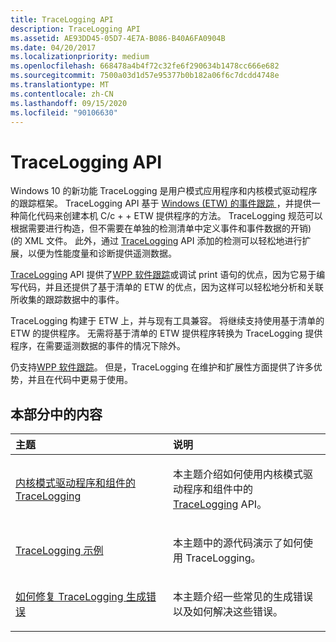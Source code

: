 ```yaml
---
title: TraceLogging API
description: TraceLogging API
ms.assetid: AE93DD45-05D7-4E7A-B086-B40A6FA0904B
ms.date: 04/20/2017
ms.localizationpriority: medium
ms.openlocfilehash: 668478a4b4f72c32fe6f290634b1478cc666e682
ms.sourcegitcommit: 7500a03d1d57e95377b0b182a06f6c7dcdd4748e
ms.translationtype: MT
ms.contentlocale: zh-CN
ms.lasthandoff: 09/15/2020
ms.locfileid: "90106630"
---
```

# <a name="tracelogging-api"></a>TraceLogging API

Windows 10 的新功能 TraceLogging 是用户模式应用程序和内核模式驱动程序的跟踪框架。 TraceLogging API 基于 [Windows (ETW) 的事件跟踪 ](event-tracing-for-windows--etw-.md) ，并提供一种简化代码来创建本机 C/c + + ETW 提供程序的方法。 TraceLogging 规范可以根据需要进行构造，但不需要在单独的检测清单中定义事件和事件数据的开销)  (的 XML 文件。 此外，通过 [TraceLogging](/windows/desktop/tracelogging/trace-logging-portal) API 添加的检测可以轻松地进行扩展，以便为性能度量和诊断提供遥测数据。

[TraceLogging](/windows/desktop/tracelogging/trace-logging-portal) API 提供了[WPP 软件跟踪](wpp-software-tracing.md)或调试 print 语句的优点，因为它易于编写代码，并且还提供了基于清单的 ETW 的优点，因为这样可以轻松地分析和关联所收集的跟踪数据中的事件。

TraceLogging 构建于 ETW 上，并与现有工具兼容。 将继续支持使用基于清单的 ETW 的提供程序。 无需将基于清单的 ETW 提供程序转换为 TraceLogging 提供程序，在需要遥测数据的事件的情况下除外。

仍支持[WPP 软件跟踪](wpp-software-tracing.md)。 但是，TraceLogging 在维护和扩展性方面提供了许多优势，并且在代码中更易于使用。

## <a name="span-idin_this_sectionspanin-this-section"></a><span id="in_this_section"></span>本部分中的内容

<table>
<colgroup>
<col width="50%" />
<col width="50%" />
</colgroup>
<thead>
<tr class="header">
<th align="left">主题</th>
<th align="left">说明</th>
</tr>
</thead>
<tbody>
<tr class="odd">
<td align="left"><p><a href="tracelogging-for-kernel-mode-drivers-and-components.md" data-raw-source="[TraceLogging for kernel-mode drivers and components](tracelogging-for-kernel-mode-drivers-and-components.md)">内核模式驱动程序和组件的 TraceLogging</a></p></td>
<td align="left"><p>本主题介绍如何使用内核模式驱动程序和组件中的 <a href="/windows/desktop/tracelogging/trace-logging-portal" data-raw-source="[TraceLogging](/windows/desktop/tracelogging/trace-logging-portal)">TraceLogging</a> API。</p></td>
</tr>
<tr class="even">
<td align="left"><p><a href="tracelogging-examples.md" data-raw-source="[TraceLogging Examples](tracelogging-examples.md)">TraceLogging 示例</a></p></td>
<td align="left"><p>本主题中的源代码演示了如何使用 TraceLogging。</p></td>
</tr>
<tr class="odd">
<td align="left"><p><a href="how-to-fix-tracelogging-build-errors.md" data-raw-source="[How to fix TraceLogging build errors](how-to-fix-tracelogging-build-errors.md)">如何修复 TraceLogging 生成错误</a></p></td>
<td align="left"><p>本主题介绍一些常见的生成错误以及如何解决这些错误。</p></td>
</tr>
</tbody>
</table>